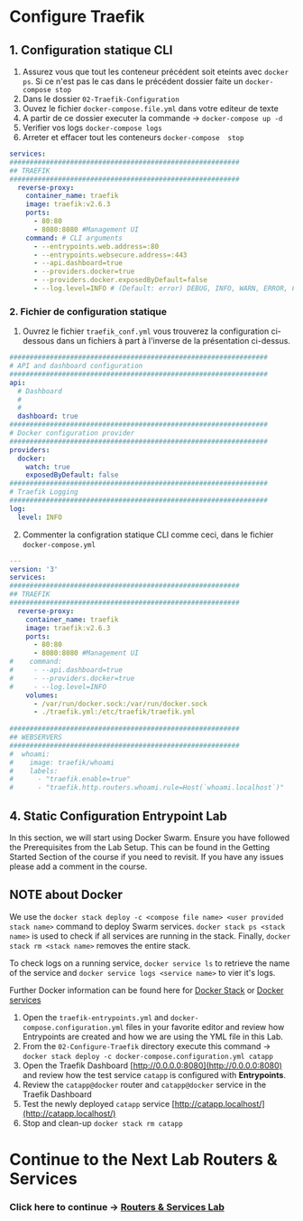 # Configure Traefik

## 1. Configuration statique CLI
1. Assurez vous que tout les conteneur précédent soit eteints avec ``docker ps``. Si ce n'est pas le cas dans le précédent dossier faite un `docker-compose stop`
2. Dans le dossier `02-Traefik-Configuration`
3. Ouvez le fichier `docker-compose.file.yml` dans votre editeur de texte
4. A partir de ce dossier executer la commande -> `docker-compose up -d`
5. Verifier vos logs `docker-compose logs`
6. Arreter et effacer tout les conteneurs `docker-compose  stop`

```yml
services:
#########################################################
## TRAEFIK
#########################################################
  reverse-proxy: 
    container_name: traefik
    image: traefik:v2.6.3
    ports:
      - 80:80
      - 8080:8080 #Management UI
    command: # CLI arguments
      - --entrypoints.web.address=:80      
      - --entrypoints.websecure.address=:443
      - --api.dashboard=true
      - --providers.docker=true
      - --providers.docker.exposedByDefault=false
      - --log.level=INFO # (Default: error) DEBUG, INFO, WARN, ERROR, FATAL, PANIC
```
### 2. Fichier de configuration statique

1. Ouvrez le fichier `traefik_conf.yml` vous trouverez la configuration ci-dessous dans un fichiers à part à l'inverse de la présentation ci-dessus.

```yaml
################################################################
# API and dashboard configuration
################################################################
api:
  # Dashboard
  #
  #
  dashboard: true
################################################################
# Docker configuration provider
################################################################
providers:
  docker: 
    watch: true
    exposedByDefault: false
################################################################
# Traefik Logging
################################################################
log:
  level: INFO
```
2. Commenter la configration statique CLI comme ceci, dans le fichier `docker-compose.yml`

```yaml
---
version: '3'
services:
#########################################################
## TRAEFIK
#########################################################
  reverse-proxy: 
    container_name: traefik
    image: traefik:v2.6.3
    ports:
      - 80:80
      - 8080:8080 #Management UI
#    command:
#     - --api.dashboard=true
#     - --providers.docker=true
#     - --log.level=INFO
    volumes:
      - /var/run/docker.sock:/var/run/docker.sock
      - ./traefik.yml:/etc/traefik/traefik.yml
      
#########################################################
## WEBSERVERS
#########################################################
#  whoami:
#    image: traefik/whoami
#    labels: 
#      - "traefik.enable=true"
#      - "traefik.http.routers.whoami.rule=Host(`whoami.localhost`)"
```
## 4. Static Configuration Entrypoint Lab
In this section, we will start using Docker Swarm. Ensure you have followed the Prerequisites from the Lab Setup. This can be found in the Getting Started Section of the course if you need to revisit. If you have any issues please add a comment in the course.

## NOTE about Docker ##
We use the `docker stack deploy -c <compose file name> <user provided stack name>` command to deploy Swarm services. `docker stack ps <stack name>` is used to check if all services are running in the stack. Finally, `docker stack rm <stack name>` removes the entire stack. 

To check logs on a running service, `docker service ls` to retrieve the name of the service and `docker service logs <service name>` to vier it's logs. 

Further Docker information can be found here for [Docker Stack](https://docs.docker.com/engine/reference/commandline/stack/) or [Docker services](https://docs.docker.com/engine/reference/commandline/service/)

1. Open the `traefik-entrypoints.yml` and `docker-compose.configuration.yml` files in your favorite editor and review how Entrypoints are created and how we are using the YML file in this Lab.
2. From the `02-Configure-Traefik` directory execute this command -> `docker stack deploy -c docker-compose.configuration.yml catapp`
3. Open the Traefik Dashboard [http://0.0.0.0:8080](http://0.0.0.0:8080) and review how the test service `catapp` is configured with **Entrypoints**.
4. Review the `catapp@docker` router and `catapp@docker` service in the Traefik Dashboard
5. Test the newly deployed `catapp` service [http://catapp.localhost/](http://catapp.localhost/)
6. Stop and clean-up `docker stack rm catapp`


# Continue to the Next Lab Routers & Services

### Click here to continue -> [Routers & Services Lab](https://github.com/56kcloud/traefik-training/blob/master/03-Routers-and-Services/traefik-routers-and-services.md)